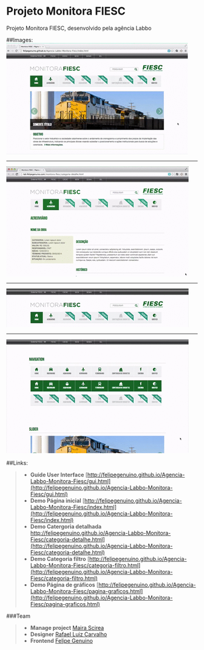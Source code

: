 # Projeto Monitora FIESC
Projeto Monitora FIESC, desenvolvido pela agência Labbo

##Images:
![imagem](https://raw.githubusercontent.com/felipegenuino/Agencia-Labbo-Monitora-Fiesc/gh-pages/images/gif/video-1.gif)
___
![imagem](https://raw.githubusercontent.com/felipegenuino/Agencia-Labbo-Monitora-Fiesc/gh-pages/images/gif/video-2.gif)
___
![imagem](https://raw.githubusercontent.com/felipegenuino/Agencia-Labbo-Monitora-Fiesc/gh-pages/images/gif/video-3.gif)
___
![imagem](https://raw.githubusercontent.com/felipegenuino/Agencia-Labbo-Monitora-Fiesc/gh-pages/images/gif/video-4.gif)


##Links:
>- **Guide User Interface** [http://felipegenuino.github.io/Agencia-Labbo-Monitora-Fiesc/gui.html](http://felipegenuino.github.io/Agencia-Labbo-Monitora-Fiesc/gui.html)
>- **Demo Página inicial** [http://felipegenuino.github.io/Agencia-Labbo-Monitora-Fiesc/index.html](http://felipegenuino.github.io/Agencia-Labbo-Monitora-Fiesc/index.html)
>- **Demo Catergoria detalhada** http://felipegenuino.github.io/Agencia-Labbo-Monitora-Fiesc/categoria-detalhe.html](http://felipegenuino.github.io/Agencia-Labbo-Monitora-Fiesc/categoria-detalhe.html)
>- **Demo Categoria filtro** [http://felipegenuino.github.io/Agencia-Labbo-Monitora-Fiesc/categoria-filtro.html](http://felipegenuino.github.io/Agencia-Labbo-Monitora-Fiesc/categoria-filtro.html)
>- **Demo Página de gráficos** [http://felipegenuino.github.io/Agencia-Labbo-Monitora-Fiesc/pagina-graficos.html](http://felipegenuino.github.io/Agencia-Labbo-Monitora-Fiesc/pagina-graficos.html)

  
###Team
>- **Manage project** [Maira Scirea](https://www.linkedin.com/profile/view?id=80148868)
>- **Designer** [Rafael Luiz Carvalho](https://www.labbo.com.br)
>- **Frontend** [Felipe Genuino](http://felipegenuino.com)


